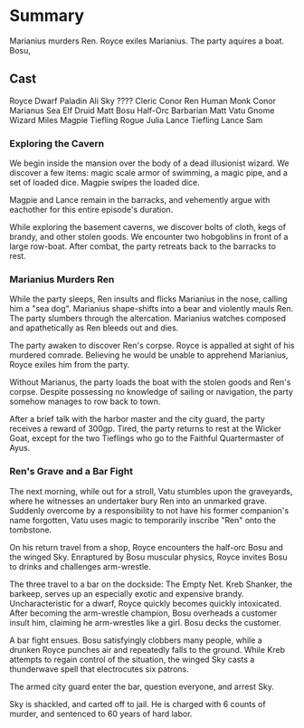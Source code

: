 # Summary
Marianius murders Ren. Royce exiles Marianius. The party aquires a boat.
Bosu, 

## Cast
  Royce     Dwarf      Paladin     Ali
  Sky       ????       Cleric      Conor
  Ren       Human      Monk        Conor   
  Marianus  Sea Elf    Druid       Matt
  Bosu      Half-Orc   Barbarian   Matt
  Vatu      Gnome      Wizard      Miles 
  Magpie    Tiefling   Rogue       Julia
  Lance     Tiefling   Lance       Sam


### Exploring the Cavern
We begin inside the mansion over the body of a dead illusionist wizard. We
discover a few items: magic scale armor of swimming, a magic pipe, and a set of
loaded dice. Magpie swipes the loaded dice.

Magpie and Lance remain in the barracks, and vehemently argue with eachother
for this entire episode's duration.

While exploring the basement caverns, we discover bolts of cloth, kegs of brandy,
and other stolen goods. We encounter two hobgoblins in front of a large
row-boat. After combat, the party retreats back to the barracks to rest.

### Marianius Murders Ren
While the party sleeps, Ren insults and flicks Marianius in the nose, calling
him a "sea dog". Marianius shape-shifts into a bear and violently mauls Ren.
The party slumbers through the altercation. Marianius watches composed and
apathetically as Ren bleeds out and dies.

The party awaken to discover Ren's corpse. Royce is appalled at sight of his
murdered comrade. Believing he would be unable to apprehend Marianius, Royce
exiles him from the party.

Without Marianus, the party loads the boat with the stolen goods and Ren's
corpse. Despite possessing no knowledge of sailing or navigation, the party
somehow manages to row back to town.

After a brief talk with the harbor master and the city guard, the party
receives a reward of 300gp. Tired, the party returns to rest at the Wicker
Goat, except for the two Tieflings who go to the Faithful Quartermaster of
Ayus.

### Ren's Grave and a Bar Fight
The next morning, while out for a stroll, Vatu stumbles upon the graveyards,
where he witnesses an undertaker bury Ren into an unmarked grave. Suddenly
overcome by a responsibility to not have his former companion's name forgotten,
Vatu uses magic to temporarily inscribe "Ren" onto the tombstone.

On his return travel from a shop, Royce encounters the half-orc Bosu and the
winged Sky. Enraptured by Bosu muscular physics, Royce invites Bosu to
drinks and challenges arm-wrestle.

The three travel to a bar on the dockside: The Empty Net. Kreb Shanker,
the barkeep, serves up an especially exotic and expensive brandy.
Uncharacteristic for a dwarf, Royce quickly becomes quickly intoxicated. After
becoming the arm-wrestle champion, Bosu overheads a customer insult him,
claiming he arm-wrestles like a girl. Bosu decks the customer.

A bar fight ensues. Bosu satisfyingly clobbers many people, while a drunken
Royce punches air and repeatedly falls to the ground. While Kreb attempts to
regain control of the situation, the winged Sky casts a thunderwave spell that 
electrocutes six patrons.

The armed city guard enter the bar, question everyone, and arrest Sky.

Sky is shackled, and carted off to jail. He is charged with 6 counts of murder,
and sentenced to 60 years of hard labor.
